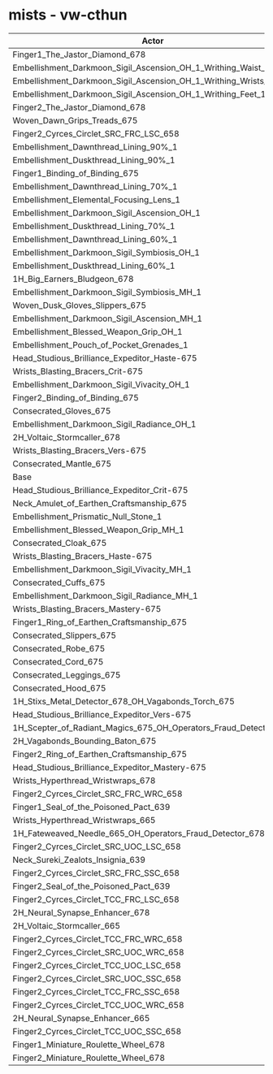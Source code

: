 # mists - vw-cthun
| Actor | DPS | Increase |
|---|:---:|:---:|
|Finger1_The_Jastor_Diamond_678|2467004|1.76%|
|Embellishment_Darkmoon_Sigil_Ascension_OH_1_Writhing_Waist_1|2448580|1.00%|
|Embellishment_Darkmoon_Sigil_Ascension_OH_1_Writhing_Wrists_1|2448174|0.98%|
|Embellishment_Darkmoon_Sigil_Ascension_OH_1_Writhing_Feet_1|2447218|0.94%|
|Finger2_The_Jastor_Diamond_678|2443879|0.81%|
|Woven_Dawn_Grips_Treads_675|2443705|0.80%|
|Finger2_Cyrces_Circlet_SRC_FRC_LSC_658|2442086|0.73%|
|Embellishment_Dawnthread_Lining_90%_1|2440866|0.68%|
|Embellishment_Duskthread_Lining_90%_1|2438476|0.58%|
|Finger1_Binding_of_Binding_675|2437439|0.54%|
|Embellishment_Dawnthread_Lining_70%_1|2437225|0.53%|
|Embellishment_Elemental_Focusing_Lens_1|2436718|0.51%|
|Embellishment_Darkmoon_Sigil_Ascension_OH_1|2435210|0.45%|
|Embellishment_Duskthread_Lining_70%_1|2435122|0.45%|
|Embellishment_Dawnthread_Lining_60%_1|2434033|0.40%|
|Embellishment_Darkmoon_Sigil_Symbiosis_OH_1|2433910|0.40%|
|Embellishment_Duskthread_Lining_60%_1|2432381|0.33%|
|1H_Big_Earners_Bludgeon_678|2430962|0.27%|
|Embellishment_Darkmoon_Sigil_Symbiosis_MH_1|2429860|0.23%|
|Woven_Dusk_Gloves_Slippers_675|2429657|0.22%|
|Embellishment_Darkmoon_Sigil_Ascension_MH_1|2429179|0.20%|
|Embellishment_Blessed_Weapon_Grip_OH_1|2429165|0.20%|
|Embellishment_Pouch_of_Pocket_Grenades_1|2428184|0.16%|
|Head_Studious_Brilliance_Expeditor_Haste-675|2428167|0.16%|
|Wrists_Blasting_Bracers_Crit-675|2427705|0.14%|
|Embellishment_Darkmoon_Sigil_Vivacity_OH_1|2427578|0.13%|
|Finger2_Binding_of_Binding_675|2427079|0.11%|
|Consecrated_Gloves_675|2426780|0.10%|
|Embellishment_Darkmoon_Sigil_Radiance_OH_1|2426699|0.10%|
|2H_Voltaic_Stormcaller_678|2426612|0.09%|
|Wrists_Blasting_Bracers_Vers-675|2426246|0.08%|
|Consecrated_Mantle_675|2425688|0.06%|
|Base|2424316|0.00%|
|Head_Studious_Brilliance_Expeditor_Crit-675|2424017|-0.01%|
|Neck_Amulet_of_Earthen_Craftsmanship_675|2423493|-0.03%|
|Embellishment_Prismatic_Null_Stone_1|2423454|-0.04%|
|Embellishment_Blessed_Weapon_Grip_MH_1|2423296|-0.04%|
|Consecrated_Cloak_675|2422942|-0.06%|
|Wrists_Blasting_Bracers_Haste-675|2422840|-0.06%|
|Embellishment_Darkmoon_Sigil_Vivacity_MH_1|2422541|-0.07%|
|Consecrated_Cuffs_675|2422498|-0.07%|
|Embellishment_Darkmoon_Sigil_Radiance_MH_1|2421894|-0.10%|
|Wrists_Blasting_Bracers_Mastery-675|2421612|-0.11%|
|Finger1_Ring_of_Earthen_Craftsmanship_675|2421514|-0.12%|
|Consecrated_Slippers_675|2421487|-0.12%|
|Consecrated_Robe_675|2421190|-0.13%|
|Consecrated_Cord_675|2420908|-0.14%|
|Consecrated_Leggings_675|2420337|-0.16%|
|Consecrated_Hood_675|2419788|-0.19%|
|1H_Stixs_Metal_Detector_678_OH_Vagabonds_Torch_675|2419510|-0.20%|
|Head_Studious_Brilliance_Expeditor_Vers-675|2418030|-0.26%|
|1H_Scepter_of_Radiant_Magics_675_OH_Operators_Fraud_Detector_678|2415008|-0.38%|
|2H_Vagabonds_Bounding_Baton_675|2411180|-0.54%|
|Finger2_Ring_of_Earthen_Craftsmanship_675|2411032|-0.55%|
|Head_Studious_Brilliance_Expeditor_Mastery-675|2410608|-0.57%|
|Wrists_Hyperthread_Wristwraps_678|2404481|-0.82%|
|Finger2_Cyrces_Circlet_SRC_FRC_WRC_658|2401261|-0.95%|
|Finger1_Seal_of_the_Poisoned_Pact_639|2400254|-0.99%|
|Wrists_Hyperthread_Wristwraps_665|2397779|-1.09%|
|1H_Fateweaved_Needle_665_OH_Operators_Fraud_Detector_678|2394364|-1.24%|
|Finger2_Cyrces_Circlet_SRC_UOC_LSC_658|2394061|-1.25%|
|Neck_Sureki_Zealots_Insignia_639|2393972|-1.25%|
|Finger2_Cyrces_Circlet_SRC_FRC_SSC_658|2379520|-1.85%|
|Finger2_Seal_of_the_Poisoned_Pact_639|2379426|-1.85%|
|Finger2_Cyrces_Circlet_TCC_FRC_LSC_658|2379347|-1.85%|
|2H_Neural_Synapse_Enhancer_678|2378858|-1.88%|
|2H_Voltaic_Stormcaller_665|2368610|-2.30%|
|Finger2_Cyrces_Circlet_TCC_FRC_WRC_658|2365689|-2.42%|
|Finger2_Cyrces_Circlet_SRC_UOC_WRC_658|2364013|-2.49%|
|Finger2_Cyrces_Circlet_TCC_UOC_LSC_658|2349970|-3.07%|
|Finger2_Cyrces_Circlet_SRC_UOC_SSC_658|2349811|-3.07%|
|Finger2_Cyrces_Circlet_TCC_FRC_SSC_658|2345732|-3.24%|
|Finger2_Cyrces_Circlet_TCC_UOC_WRC_658|2340247|-3.47%|
|2H_Neural_Synapse_Enhancer_665|2327224|-4.00%|
|Finger2_Cyrces_Circlet_TCC_UOC_SSC_658|2324058|-4.14%|
|Finger1_Miniature_Roulette_Wheel_678|2234952|-7.81%|
|Finger2_Miniature_Roulette_Wheel_678|2218534|-8.49%|
